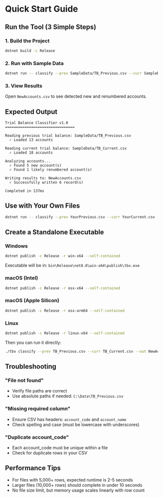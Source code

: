 # Quick Start Guide

## Run the Tool (3 Simple Steps)

### 1. Build the Project
```bash
dotnet build -c Release
```

### 2. Run with Sample Data
```bash
dotnet run -- classify --prev SampleData/TB_Previous.csv --curr SampleData/TB_Current.csv --out NewAccounts.csv
```

### 3. View Results
Open `NewAccounts.csv` to see detected new and renumbered accounts.

## Expected Output

```
Trial Balance Classifier v1.0
================================

Reading previous trial balance: SampleData/TB_Previous.csv
  ✓ Loaded 13 accounts

Reading current trial balance: SampleData/TB_Current.csv
  ✓ Loaded 18 accounts

Analyzing accounts...
  ✓ Found 5 new account(s)
  ✓ Found 1 likely renumbered account(s)

Writing results to: NewAccounts.csv
  ✓ Successfully written 6 record(s)

Completed in 137ms
```

## Use with Your Own Files

```bash
dotnet run -- classify --prev YourPrevious.csv --curr YourCurrent.csv --out Results.csv
```

## Create a Standalone Executable

### Windows
```bash
dotnet publish -c Release -r win-x64 --self-contained
```
Executable will be in: `bin\Release\net8.0\win-x64\publish\tbx.exe`

### macOS (Intel)
```bash
dotnet publish -c Release -r osx-x64 --self-contained
```

### macOS (Apple Silicon)
```bash
dotnet publish -c Release -r osx-arm64 --self-contained
```

### Linux
```bash
dotnet publish -c Release -r linux-x64 --self-contained
```

Then you can run it directly:
```bash
./tbx classify --prev TB_Previous.csv --curr TB_Current.csv --out NewAccounts.csv
```

## Troubleshooting

### "File not found"
- Verify file paths are correct
- Use absolute paths if needed: `C:\Data\TB_Previous.csv`

### "Missing required column"
- Ensure CSV has headers: `account_code` and `account_name`
- Check spelling and case (must be lowercase with underscores)

### "Duplicate account_code"
- Each account_code must be unique within a file
- Check for duplicate rows in your CSV

## Performance Tips

- For files with 5,000+ rows, expected runtime is 2-5 seconds
- Larger files (10,000+ rows) should complete in under 10 seconds
- No file size limit, but memory usage scales linearly with row count

